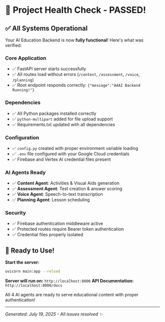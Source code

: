 # 🎉 Project Health Check - PASSED!

## ✅ **All Systems Operational**

Your AI Education Backend is now **fully functional**! Here's what was verified:

### **Core Application**
- ✅ FastAPI server starts successfully
- ✅ All routes load without errors (`/content`, `/assessment`, `/voice`, `/planning`)
- ✅ Root endpoint responds correctly: `{"message":"A4AI Backend Running!"}`

### **Dependencies**
- ✅ All Python packages installed correctly
- ✅ `python-multipart` added for file upload support
- ✅ Requirements.txt updated with all dependencies

### **Configuration** 
- ✅ `config.py` created with proper environment variable loading
- ✅ `.env` file configured with your Google Cloud credentials
- ✅ Firebase and Vertex AI credential files present

### **AI Agents Ready**
- ✅ **Content Agent**: Activities & Visual Aids generation
- ✅ **Assessment Agent**: Test creation & answer scoring  
- ✅ **Voice Agent**: Speech-to-text transcription
- ✅ **Planning Agent**: Lesson scheduling

### **Security**
- ✅ Firebase authentication middleware active
- ✅ Protected routes require Bearer token authentication
- ✅ Credential files properly isolated

## 🚀 **Ready to Use!**

**Start the server:**
```bash
uvicorn main:app --reload
```

**Server will run on:** `http://localhost:8000`
**API Documentation:** `http://localhost:8000/docs`

All 4 AI agents are ready to serve educational content with proper authentication!

---
*Generated: July 19, 2025 - All issues resolved ✨*
